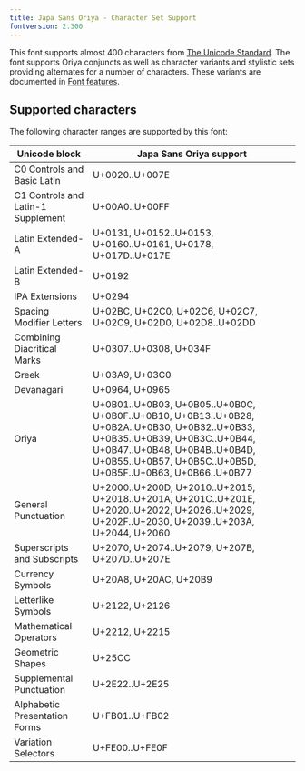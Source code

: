 ```yaml
---
title: Japa Sans Oriya - Character Set Support
fontversion: 2.300
---
```


This font supports almost 400 characters from [The Unicode Standard](https://unicode.org/). The font supports Oriya conjuncts as well as character variants and stylistic sets providing alternates for a number of characters. These variants are documented in [Font features](features.md).

## Supported characters

The following character ranges are supported by this font:

Unicode block | Japa Sans Oriya support
------------- | ---------------
C0 Controls and Basic Latin|U+0020..U+007E
C1 Controls and Latin-1 Supplement|U+00A0..U+00FF
Latin Extended-A|U+0131, U+0152..U+0153, U+0160..U+0161, U+0178, U+017D..U+017E
Latin Extended-B|U+0192
IPA Extensions|U+0294
Spacing Modifier Letters|U+02BC, U+02C0, U+02C6, U+02C7, U+02C9, U+02D0, U+02D8..U+02DD
Combining Diacritical Marks|U+0307..U+0308, U+034F
Greek|U+03A9, U+03C0
Devanagari|U+0964, U+0965
Oriya|U+0B01..U+0B03, U+0B05..U+0B0C, U+0B0F..U+0B10, U+0B13..U+0B28, U+0B2A..U+0B30, U+0B32..U+0B33, U+0B35..U+0B39, U+0B3C..U+0B44, U+0B47..U+0B48, U+0B4B..U+0B4D, U+0B55..U+0B57, U+0B5C..U+0B5D, U+0B5F..U+0B63, U+0B66..U+0B77
General Punctuation|U+2000..U+200D, U+2010..U+2015, U+2018..U+201A, U+201C..U+201E, U+2020..U+2022, U+2026..U+2029, U+202F..U+2030, U+2039..U+203A, U+2044, U+2060
Superscripts and Subscripts|U+2070, U+2074..U+2079, U+207B, U+207D..U+207E
Currency Symbols|U+20A8, U+20AC, U+20B9
Letterlike Symbols|U+2122, U+2126
Mathematical Operators|U+2212, U+2215
Geometric Shapes|U+25CC
Supplemental Punctuation|U+2E22..U+2E25
Alphabetic Presentation Forms|U+FB01..U+FB02
Variation Selectors|U+FE00..U+FE0F

